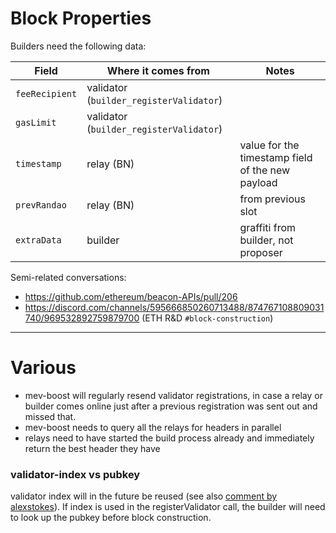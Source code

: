 # Block Properties

Builders need the following data:

| Field          | Where it comes from                     | Notes                                            |
| -------------- | --------------------------------------- | ------------------------------------------------ |
| `feeRecipient` | validator (`builder_registerValidator`) |                                                  |
| `gasLimit`     | validator (`builder_registerValidator`) |                                                  |
| `timestamp`    | relay (BN)                              | value for the timestamp field of the new payload |
| `prevRandao`   | relay (BN)                              | from previous slot                               |
| `extraData`    | builder                                 | graffiti from builder, not proposer              |

Semi-related conversations:

-   https://github.com/ethereum/beacon-APIs/pull/206
-   https://discord.com/channels/595666850260713488/874767108809031740/969532892759879700 (ETH R&D `#block-construction`)

---

# Various

-   mev-boost will regularly resend validator registrations, in case a relay or builder comes online just after a previous registration was sent out and missed that.
-   mev-boost needs to query all the relays for headers in parallel
-   relays need to have started the build process already and immediately return the best header they have

### validator-index vs pubkey

validator index will in the future be reused (see also [comment by alexstokes](https://github.com/ethereum/execution-apis/pull/209#discussion_r863744274)). If index is used in the registerValidator call, the builder will need to look up the pubkey before block construction.
